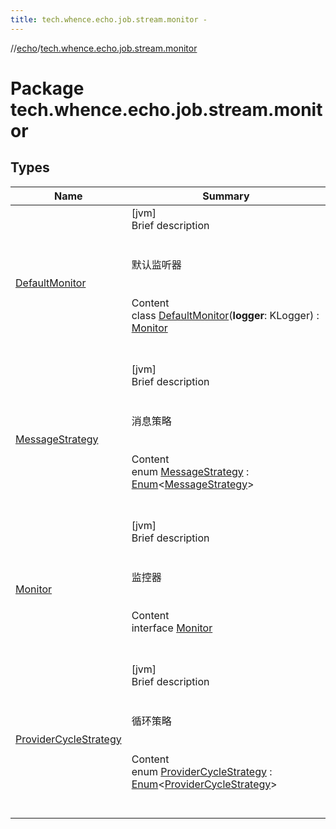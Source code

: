 ```yaml
---
title: tech.whence.echo.job.stream.monitor -
---
```

//[echo](../index.md)/[tech.whence.echo.job.stream.monitor](index.md)



# Package tech.whence.echo.job.stream.monitor  


## Types  
  
|  Name|  Summary| 
|---|---|
| [DefaultMonitor](-default-monitor/index.md)| [jvm]  <br>Brief description  <br><br><br>默认监听器<br><br>  <br>Content  <br>class [DefaultMonitor](-default-monitor/index.md)(**logger**: KLogger) : [Monitor](-monitor/index.md)  <br><br><br>
| [MessageStrategy](-message-strategy/index.md)| [jvm]  <br>Brief description  <br><br><br>消息策略<br><br>  <br>Content  <br>enum [MessageStrategy](-message-strategy/index.md) : [Enum](https://kotlinlang.org/api/latest/jvm/stdlib/kotlin/-enum/index.html)<[MessageStrategy](-message-strategy/index.md)>   <br><br><br>
| [Monitor](-monitor/index.md)| [jvm]  <br>Brief description  <br><br><br>监控器<br><br>  <br>Content  <br>interface [Monitor](-monitor/index.md)  <br><br><br>
| [ProviderCycleStrategy](-provider-cycle-strategy/index.md)| [jvm]  <br>Brief description  <br><br><br>循环策略<br><br>  <br>Content  <br>enum [ProviderCycleStrategy](-provider-cycle-strategy/index.md) : [Enum](https://kotlinlang.org/api/latest/jvm/stdlib/kotlin/-enum/index.html)<[ProviderCycleStrategy](-provider-cycle-strategy/index.md)>   <br><br><br>


